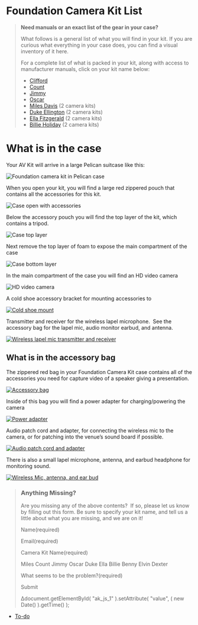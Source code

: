 # Foundation Camera Kit List

> **Need manuals or an exact list of the gear in your case?**
> 
> What follows is a general list of what you will find in your kit. If you are curious what everything in your case does, you can find a visual inventory of it here.
> 
> For a complete list of what is packed in your kit, along with access to manufacturer manuals, click on your kit name below:
> 
> *   [Clifford](https://make.wordpress.org/community/handbook/wordcamp-organizer/video/foundation-camera-kit-list/clifford/)
> *   [Count](https://make.wordpress.org/community/handbook/wordcamp-organizer-handbook/video/foundation-camera-kit-list/count/)
> *   [Jimmy](https://make.wordpress.org/community/handbook/wordcamp-organizer-handbook/video/foundation-camera-kit-list/jimmy/)
> *   [Oscar](https://make.wordpress.org/community/handbook/wordcamp-organizer-handbook/video/foundation-camera-kit-list/oscar/)
> *   [Miles Davis](https://make.wordpress.org/community/handbook/wordcamp-organizer/video/foundation-camera-kit-list/miles-davis/) (2 camera kits)
> *   [Duke Ellington](https://make.wordpress.org/community/handbook/wordcamp-organizer-handbook/video/foundation-camera-kit-list/duke/) (2 camera kits)
> *   [Ella Fitzgerald](https://make.wordpress.org/community/handbook/wordcamp-organizer-handbook/video/foundation-camera-kit-list/ella/) (2 camera kits)
> *   [Billie Holiday](https://make.wordpress.org/community/handbook/wordcamp-organizer-handbook/video/foundation-camera-kit-list/billie/) (2 camera kits)

# What is in the case

Your AV Kit will arrive in a large Pelican suitcase like this:

![Foundation camera kit in Pelican case](https://plan.wordcamp.org/files/2014/07/IMG_5404-1024x768.jpg)

When you open your kit, you will find a large red zippered pouch that contains all the accessories for this kit.

![Case open with accessories](https://plan.wordcamp.org/files/2014/07/IMG_5406-1024x768.jpg)

Below the accessory pouch you will find the top layer of the kit, which contains a tripod.

![Case top layer](https://plan.wordcamp.org/files/2014/07/IMG_5416-1024x768.jpg)

Next remove the top layer of foam to expose the main compartment of the case

![Case bottom layer](https://plan.wordcamp.org/files/2014/07/IMG_5420-1024x768.jpg)

In the main compartment of the case you will find an HD video camera

![HD video camera](https://plan.wordcamp.org/files/2014/07/IMG_5421-1024x768.jpg)

A cold shoe accessory bracket for mounting accessories to

[![Cold shoe mount](https://plan.wordcamp.org/files/2014/07/IMG_5423-1024x768.jpg)](https://plan.wordcamp.org/files/2014/07/IMG_5423.jpg)

Transmitter and receiver for the wireless lapel microphone.  See the accessory bag for the lapel mic, audio monitor earbud, and antenna.

[![Wireless lapel mic transmitter and receiver](https://plan.wordcamp.org/files/2014/07/IMG_5422-1024x768.jpg)](https://plan.wordcamp.org/files/2014/07/IMG_5422.jpg)

## What is in the accessory bag

The zippered red bag in your Foundation Camera Kit case contains all of the accessories you need for capture video of a speaker giving a presentation.

[![Accessory bag](https://plan.wordcamp.org/files/2014/07/IMG_5407-1024x768.jpg)](https://plan.wordcamp.org/files/2014/07/IMG_5407.jpg)

Inside of this bag you will find a power adapter for charging/powering the camera

[![Power adapter](https://plan.wordcamp.org/files/2014/07/IMG_5409-1024x768.jpg)](https://plan.wordcamp.org/files/2014/07/IMG_5409.jpg)

Audio patch cord and adapter, for connecting the wireless mic to the camera, or for patching into the venue’s sound board if possible.

[![Audio patch cord and adapter](https://plan.wordcamp.org/files/2014/07/IMG_5411-1024x768.jpg)](https://plan.wordcamp.org/files/2014/07/IMG_5411.jpg)

There is also a small lapel microphone, antenna, and earbud headphone for monitoring sound.

[![Wireless Mic, antenna, and ear bud](https://plan.wordcamp.org/files/2014/07/IMG_5413-1024x768.jpg)](https://plan.wordcamp.org/files/2014/07/IMG_5413.jpg)

> ### Anything Missing?
> 
> Are you missing any of the above contents?  If so, please let us know by filling out this form. Be sure to specify your kit name, and tell us a little about what you are missing, and we are on it!
> 
> Name(required) 
> 
> Email(required) 
> 
> Camera Kit Name(required)
> 
> Miles Count Jimmy Oscar Duke Ella Billie Benny Elvin Dexter
> 
> What seems to be the problem?(required)
> 
> Submit   
> 
> Δdocument.getElementById( "ak\_js\_1" ).setAttribute( "value", ( new Date() ).getTime() );

*   [To-do](# "To-do")